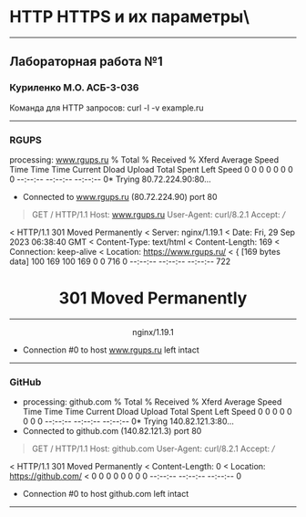 # HTTP HTTPS и их параметры\
_________________________________________________________________________
## Лабораторная работа №1
### Куриленко М.О. АСБ-3-036
Команда для HTTP запросов: curl -l -v example.ru 
_________________________________________________________________________
### RGUPS
processing: www.rgups.ru
  % Total    % Received % Xferd  Average Speed   Time    Time     Time  Current
                                 Dload  Upload   Total   Spent    Left  Speed
  0     0    0     0    0     0      0      0 --:--:-- --:--:-- --:--:--     0*   Trying 80.72.224.90:80...
* Connected to www.rgups.ru (80.72.224.90) port 80
> GET / HTTP/1.1
> Host: www.rgups.ru
> User-Agent: curl/8.2.1
> Accept: */*
>
< HTTP/1.1 301 Moved Permanently
< Server: nginx/1.19.1
< Date: Fri, 29 Sep 2023 06:38:40 GMT
< Content-Type: text/html
< Content-Length: 169
< Connection: keep-alive
< Location: https://www.rgups.ru/
<
{ [169 bytes data]
100   169  100   169    0     0    716      0 --:--:-- --:--:-- --:--:--   722<html>
<head><title>301 Moved Permanently</title></head>
<body>
<center><h1>301 Moved Permanently</h1></center>
<hr><center>nginx/1.19.1</center>
</body>
</html>

* Connection #0 to host www.rgups.ru left intact
_________________________________________________________________________
### GitHub
* processing: github.com
  % Total    % Received % Xferd  Average Speed   Time    Time     Time  Current
                                 Dload  Upload   Total   Spent    Left  Speed
  0     0    0     0    0     0      0      0 --:--:-- --:--:-- --:--:--     0*   Trying 140.82.121.3:80...
* Connected to github.com (140.82.121.3) port 80
> GET / HTTP/1.1
> Host: github.com
> User-Agent: curl/8.2.1
> Accept: */*
>
< HTTP/1.1 301 Moved Permanently
< Content-Length: 0
< Location: https://github.com/
<
  0     0    0     0    0     0      0      0 --:--:-- --:--:-- --:--:--     0
* Connection #0 to host github.com left intact
_________________________________________________________________________
###